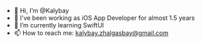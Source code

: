 - 👋 Hi, I’m @Kalybay
- 👀 I've been working as iOS App Developer for almost 1.5 years
- 🌱 I’m currently learning SwiftUI
- 📫 How to reach me: kalybay.zhalgasbay@gmail.com

<!---
KalyStream/KalyStream is a ✨ special ✨ repository because its `README.md` (this file) appears on your GitHub profile.
You can click the Preview link to take a look at your changes.
--->
